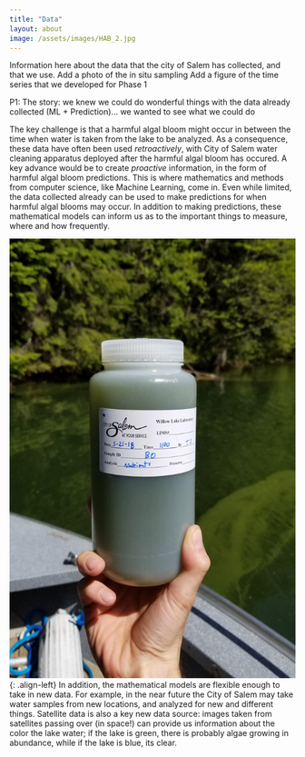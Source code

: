 ```yaml
---
title: "Data"
layout: about
image: /assets/images/HAB_2.jpg
---
```


Information here about the data that the city of Salem has collected, and that we use.
Add a photo of the in situ sampling
Add a figure of the time series that we developed for Phase 1

P1: The story: we knew we could do wonderful things with the data already collected (ML + Prediction)... we wanted to see what we could do

The key challenge is that a harmful algal bloom might occur in between the time when water is taken from the lake to be analyzed. As a consequence, these data have often been used *retroactively*, with City of Salem water cleaning apparatus deployed after the harmful algal bloom has occured. A key advance would be to create *proactive* information, in the form of harmful algal bloom predictions. This is where mathematics and methods from computer science, like Machine Learning, come in. Even while limited, the data collected already can be used to make predictions for when harmful algal blooms may occur. In addition to making predictions, these mathematical models can inform us as to the important things to measure, where and how frequently. 

![image-left](/assets/images/HAB_3.jpg){: .align-left} In addition, the mathematical models are flexible enough to take in new data. For example, in the near future the City of Salem may take water samples from new locations, and analyzed for new and different things. Satellite data is also a key new data source: images taken from satellites passing over (in space!) can provide us information about the color the lake water; if the lake is green, there is probably algae growing in abundance, while if the lake is blue, its clear.


